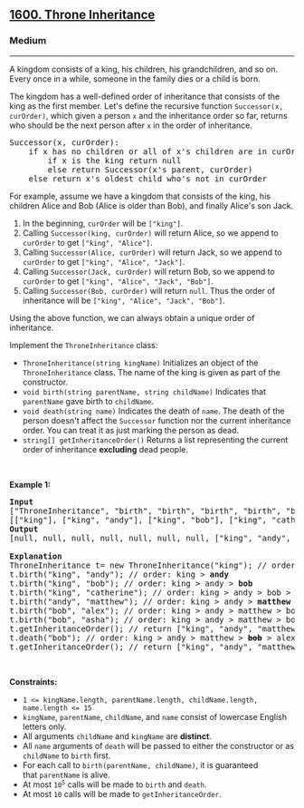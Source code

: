 <h2><a href="https://leetcode.com/problems/throne-inheritance">1600. Throne Inheritance</a></h2><h3>Medium</h3><hr><p>A kingdom consists of a king, his children, his grandchildren, and so on. Every once in a while, someone in the family dies or a child is born.</p>

<p>The kingdom has a well-defined order of inheritance that consists of the king as the first member. Let&#39;s define the recursive function <code>Successor(x, curOrder)</code>, which given a person <code>x</code> and the inheritance order so far, returns who should be the next person after <code>x</code> in the order of inheritance.</p>

<pre>
Successor(x, curOrder):
    if x has no children or all of x&#39;s children are in curOrder:
        if x is the king return null
        else return Successor(x&#39;s parent, curOrder)
    else return x&#39;s oldest child who&#39;s not in curOrder
</pre>

<p>For example, assume we have a kingdom that consists of the king, his children Alice and Bob (Alice is older than Bob), and finally Alice&#39;s son Jack.</p>

<ol>
	<li>In the beginning, <code>curOrder</code> will be <code>[&quot;king&quot;]</code>.</li>
	<li>Calling <code>Successor(king, curOrder)</code> will return Alice, so we append to <code>curOrder</code> to get <code>[&quot;king&quot;, &quot;Alice&quot;]</code>.</li>
	<li>Calling <code>Successor(Alice, curOrder)</code> will return Jack, so we append to <code>curOrder</code> to get <code>[&quot;king&quot;, &quot;Alice&quot;, &quot;Jack&quot;]</code>.</li>
	<li>Calling <code>Successor(Jack, curOrder)</code> will return Bob, so we append to <code>curOrder</code> to get <code>[&quot;king&quot;, &quot;Alice&quot;, &quot;Jack&quot;, &quot;Bob&quot;]</code>.</li>
	<li>Calling <code>Successor(Bob, curOrder)</code> will return <code>null</code>. Thus the order of inheritance will be <code>[&quot;king&quot;, &quot;Alice&quot;, &quot;Jack&quot;, &quot;Bob&quot;]</code>.</li>
</ol>

<p>Using the above function, we can always obtain a unique order of inheritance.</p>

<p>Implement the <code>ThroneInheritance</code> class:</p>

<ul>
	<li><code>ThroneInheritance(string kingName)</code> Initializes an object of the <code>ThroneInheritance</code> class. The name of the king is given as part of the constructor.</li>
	<li><code>void birth(string parentName, string childName)</code> Indicates that <code>parentName</code> gave birth to <code>childName</code>.</li>
	<li><code>void death(string name)</code> Indicates the death of <code>name</code>. The death of the person doesn&#39;t affect the <code>Successor</code> function nor the current inheritance order. You can treat it as just marking the person as dead.</li>
	<li><code>string[] getInheritanceOrder()</code> Returns a list representing the current order of inheritance <strong>excluding</strong> dead people.</li>
</ul>

<p>&nbsp;</p>
<p><strong class="example">Example 1:</strong></p>

<pre>
<strong>Input</strong>
[&quot;ThroneInheritance&quot;, &quot;birth&quot;, &quot;birth&quot;, &quot;birth&quot;, &quot;birth&quot;, &quot;birth&quot;, &quot;birth&quot;, &quot;getInheritanceOrder&quot;, &quot;death&quot;, &quot;getInheritanceOrder&quot;]
[[&quot;king&quot;], [&quot;king&quot;, &quot;andy&quot;], [&quot;king&quot;, &quot;bob&quot;], [&quot;king&quot;, &quot;catherine&quot;], [&quot;andy&quot;, &quot;matthew&quot;], [&quot;bob&quot;, &quot;alex&quot;], [&quot;bob&quot;, &quot;asha&quot;], [null], [&quot;bob&quot;], [null]]
<strong>Output</strong>
[null, null, null, null, null, null, null, [&quot;king&quot;, &quot;andy&quot;, &quot;matthew&quot;, &quot;bob&quot;, &quot;alex&quot;, &quot;asha&quot;, &quot;catherine&quot;], null, [&quot;king&quot;, &quot;andy&quot;, &quot;matthew&quot;, &quot;alex&quot;, &quot;asha&quot;, &quot;catherine&quot;]]

<strong>Explanation</strong>
ThroneInheritance t= new ThroneInheritance(&quot;king&quot;); // order: <strong>king</strong>
t.birth(&quot;king&quot;, &quot;andy&quot;); // order: king &gt; <strong>andy</strong>
t.birth(&quot;king&quot;, &quot;bob&quot;); // order: king &gt; andy &gt; <strong>bob</strong>
t.birth(&quot;king&quot;, &quot;catherine&quot;); // order: king &gt; andy &gt; bob &gt; <strong>catherine</strong>
t.birth(&quot;andy&quot;, &quot;matthew&quot;); // order: king &gt; andy &gt; <strong>matthew</strong> &gt; bob &gt; catherine
t.birth(&quot;bob&quot;, &quot;alex&quot;); // order: king &gt; andy &gt; matthew &gt; bob &gt; <strong>alex</strong> &gt; catherine
t.birth(&quot;bob&quot;, &quot;asha&quot;); // order: king &gt; andy &gt; matthew &gt; bob &gt; alex &gt; <strong>asha</strong> &gt; catherine
t.getInheritanceOrder(); // return [&quot;king&quot;, &quot;andy&quot;, &quot;matthew&quot;, &quot;bob&quot;, &quot;alex&quot;, &quot;asha&quot;, &quot;catherine&quot;]
t.death(&quot;bob&quot;); // order: king &gt; andy &gt; matthew &gt; <strong><s>bob</s></strong> &gt; alex &gt; asha &gt; catherine
t.getInheritanceOrder(); // return [&quot;king&quot;, &quot;andy&quot;, &quot;matthew&quot;, &quot;alex&quot;, &quot;asha&quot;, &quot;catherine&quot;]
</pre>

<p>&nbsp;</p>
<p><strong>Constraints:</strong></p>

<ul>
	<li><code>1 &lt;= kingName.length, parentName.length, childName.length, name.length &lt;= 15</code></li>
	<li><code>kingName</code>, <code>parentName</code>, <code>childName</code>, and <code>name</code> consist of lowercase English letters only.</li>
	<li>All arguments <code>childName</code> and <code>kingName</code> are <strong>distinct</strong>.</li>
	<li>All <code>name</code> arguments of <code>death</code> will be passed to either the constructor or as <code>childName</code> to <code>birth</code> first.</li>
	<li>For each call to&nbsp;<code>birth(parentName, childName)</code>, it is guaranteed that&nbsp;<code>parentName</code> is alive.</li>
	<li>At most <code>10<sup>5</sup></code> calls will be made to <code>birth</code> and <code>death</code>.</li>
	<li>At most <code>10</code> calls will be made to <code>getInheritanceOrder</code>.</li>
</ul>
